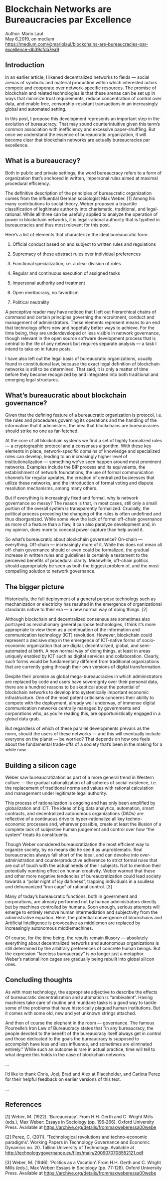 
# Blockchain Networks are Bureaucracies par Excellence

Author: Mario Laul    
May 6,2019, on medium   
https://medium.com/@mariolaul/blockchains-are-bureaucracies-par-excellence-db39cfda7ea9  


## Introduction

In an earlier article, I likened decentralized networks to fields — social arenas of symbolic and material production within which interested actors compete and cooperate over network-specific resources.
The promise of blockchain and related technologies is that these arenas can be set up in ways that minimize trust requirements, reduce concentration of control over data, and enable free, censorship-resistant transactions in an increasingly global and automated setting.

In this post, I propose this development represents an important step in the evolution of bureaucracy. That may sound counterintuitive given this term’s common association with inefficiency and excessive paper-shuffling. But once we understand the essence of bureaucratic organization, it will become clear that blockchain networks are actually bureaucracies par excellence.

## What is a bureaucracy?

Both in public and private settings, the word bureaucracy refers to a form of organization that’s anchored in written, impersonal rules aimed at maximal procedural efficiency.

The definitive description of the principles of bureaucratic organization comes from the influential German sociologist Max Weber. [1] Among his many contributions to social theory, Weber proposed a tripartite classification of legitimate authority into charismatic, traditional, and legal-rational. While all three can be usefully applied to analyze the operation of power in blockchain networks, it is legal-rational authority that is typified in bureaucracies and thus most relevant for this post.

Here’s a list of elements that characterize the ideal bureaucratic form:

1. Official conduct based on and subject to written rules and regulations

2. Supremacy of these abstract rules over individual preferences

3. Functional specialization, i.e. a clear division of roles

4. Regular and continuous execution of assigned tasks

5. Impersonal authority and treatment

6. Open meritocracy, no favoritism

7. Political neutrality

A perceptive reader may have noticed that I left out hierarchical chains of command and certain principles governing the recruitment, conduct and management of administrators. These elements represent means to an end that technology offers new and hopefully better ways to achieve. For the time being, they are underdeveloped or less visible in network governance, though relevant in the open source software development process that is central to the life of any network but requires separate analysis — a task I intend to take on in future posts.

I have also left out the legal basis of bureaucratic organizations, usually found in constitutional law, because the exact legal definition of blockchain networks is still to be determined. That said, it is only a matter of time before they become recognized by and integrated into both traditional and emerging legal structures.

## What’s bureaucratic about blockchain governance?

Given that the defining feature of a bureaucratic organization is protocol, i.e. the rules and procedures governing its operations and the handling of the information that it administers, the idea that blockchains are bureaucracies should strike no one as far-fetched.

At the core of all blockchain systems we find a set of highly formalized rules — a cryptographic protocol and a consensus algorithm. With these key elements in place, network-specific domains of knowledge and specialized roles can develop, leading to an increasingly higher level of institutionalization — something we’ve seen happen around most prominent networks. Examples include the BIP process and its equivalents, the establishment of network foundations, the use of formal communication channels for regular updates, the creation of centralized businesses that utilize these networks, and the introduction of formal voting and dispute resolution mechanisms, among many others.

But if everything is increasingly fixed and formal, why is network governance so messy? The reason is that, in most cases, still only a small portion of the overall system is transparently formalized. Crucially, the political process preceding the changing of the rules is often undefined and thus disorganized. While some view the lack of formal off-chain governance as more of a feature than a flaw, it can also paralyze development and, in my opinion, does more to conceal power capture than help avoid it.

So what’s bureaucratic about blockchain governance? On-chain — everything. Off-chain — increasingly more of it. While this does not mean all off-chain governance should or even could be formalized, the gradual increase in written rules and guidelines is certainly a testament to the perceived benefits of procedural clarity. Meanwhile, off-chain politics should appropriately be seen as both the biggest problem of, and the most compelling solution to network governance.

## The bigger picture

Historically, the full deployment of a general purpose technology such as mechanization or electricity has resulted in the emergence of organizational standards native to their era — a new normal way of doing things. [2]

Although blockchain and decentralized consensus are sometimes also portrayed as revolutionary general purpose technologies, I think it’s more appropriate to view them as a continuation of the information and communication technology (ICT) revolution. However, blockchain could represent a decisive step in the emergence of ICT-native forms of socio-economic organization that are digital, decentralized, global, and semi-automated at birth. A new normal way of doing things, at least in areas uniquely enabled by ICT such as digital services and collaboration. Clearly, such forms would be fundamentally different from traditional organizations that are currently going through their own versions of digital transformation.

Despite their promise as global mega-bureaucracies in which administrators are replaced by code and users have sovereignty over their personal data, there are a hundred reasons to be skeptical about the potential of blockchain networks to develop into systemically important economic infrastructure. One of the most potent criticisms concerns their ability to compete with the deployment, already well underway, of immense digital communication networks centrally managed by governments and corporations who, as you’re reading this, are opportunistically engaged in a global data grab.

But regardless of which of these parallel developments prevails as the norm, should the users of these networks — and this will eventually include everyone on the planet — be worried? That depends on how one feels about the fundamental trade-offs of a society that’s been in the making for a while now.

## Building a silicon cage

Weber saw bureaucratization as part of a more general trend in Western culture — the gradual rationalization of all spheres of social existence, i.e. the replacement of traditional norms and values with rational calculation and management under legitimate legal authority.

This process of rationalization is ongoing and has only been amplified by globalization and ICT. The ideas of big data analytics, automation, smart contracts, and decentralized autonomous organizations (DAOs) are reflective of a continuous drive to hyper-rationalize all key techno-economic processes and, wherever possible, create at least the illusion of a complete lack of subjective human judgement and control over how “the system” treats its constituents.

Though Weber considered bureaucratization the most efficient way to organize society, by no means did he see it as unproblematic. Real bureaucracies always fall short of the ideal, and can devolve into over-administration and counterproductive adherence to strict formal rules that are out of touch with the actual needs of their subjects. Not to mention their potentially numbing effect on human creativity. Weber warned that these and other more negative tendencies of bureaucratization could lead society towards a “polar night of icy darkness”, trapping individuals in a soulless and dehumanized “iron cage” of rational control. [3]

Many of today’s bureaucratic functions, both in government and corporations, are already performed not by human administrators directly but by machines controlled by humans. Soon enough, serious attempts will emerge to entirely remove human intermediation and subjectivity from the administrative equation. Here, the potential convergence of blockchains and Artificial Intelligence is provocative as middlemen are replaced by increasingly autonomous middlemachines.

Of course, for the time being, the results remain illusory — absolutely everything about decentralized networks and autonomous organizations is still determined by the arbitrary preferences of concrete human beings. But the expression “faceless bureaucracy” is no longer just a metaphor. Weber’s national iron cages are gradually being rebuilt into global silicon ones.

## Concluding thoughts

As with most technology, the appropriate adjective to describe the effects of bureaucratic decentralization and automation is “ambivalent”. Having machines take care of routine and mundane tasks is a good way to tackle some of the problems that have historically plagued human institutions. But it comes with some old, new and yet unknown strings attached.

And then of course the elephant in the room — governance. The famous Pournelle’s Iron Law of Bureaucracy states that “in any bureaucracy, the people devoted to the benefit of the bureaucracy itself always get in control and those dedicated to the goals the bureaucracy is supposed to accomplish have less and less influence, and sometimes are eliminated entirely.” While such an outcome is rare in actual practice, time will tell to what degree this holds in the case of blockchain networks.


...


I’d like to thank Chris, Joel, Brad and Alex at Placeholder, and Carlota Perez for their helpful feedback on earlier versions of this text.

...

## References

[1] Weber, M. (1922). ‘Bureaucracy’. From H.H. Gerth and C. Wright Mills (eds.), Max Weber: Essays in Sociology (pp. 196‐266). Oxford University Press. Available at https://archive.org/details/frommaxweberessa00webe

[2] Perez, C. (2011). ‘Technological revolutions and techno-economic paradigms’. Working Papers in Technology Governance and Economic Dynamics no. 20. Tallinn University of Technology. Available at http://technologygovernance.eu/files/main/2009070708552121.pdf

[3] Weber, M. (1946). ‘Politics as a Vocation’. From H.H. Gerth and C. Wright Mills (eds.), Max Weber: Essays in Sociology (pp. 77‐128). Oxford University Press. Available at https://archive.org/details/frommaxweberessa00webe


